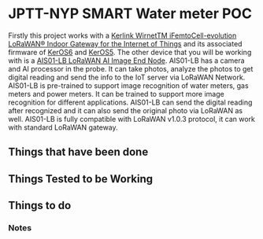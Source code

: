 # JPTT-NYP SMART Water meter POC
Firstly this project works with a [Kerlink WirnetTM iFemtoCell-evolution LoRaWAN® Indoor Gateway for the Internet of Things](https://wikikerlink.fr/wirnet-productline/lib/exe/fetch.php?media=documentation:commercial_leaflet_ifemtocell-evolution_2.9.pdf) and its associated firmware of [KerOS6](https://keros.docs.kerlink.com/) and [KerOS5](https://wikikerlink.fr/wirnet-productline/doku.php?id=wiki:quickstart:quickstart_ifevo).
The other device that you will be working with is a [AIS01-LB LoRaWAN AI Image End Node](https://www.dropbox.com/scl/fo/cbhhihqz5pknkdnkqoze7/AKYgsyGJRknqMeUeeOHVLyE?dl=0&e=1&preview=Datasheet_AIS01-xB+%26+AIS01-xS_AI+Image+End+Node.pdf&rlkey=eq9oz658wa7xck0ozov8cai6o&st=bgbipr23). AIS01-LB has a camera and AI processor in the probe. It can take photos, analyze the photos to get digital reading and send the info to the IoT server via LoRaWAN Network.
AIS01-LB is pre-trained to support image recognition of water meters, gas meters and power meters. It can be trained to support more image recognition for different applications.
AIS01-LB can send the digital reading after recognized and it can also send the original photo via LoRaWAN as well.
AIS01-LB is fully compatible with LoRaWAN v1.0.3 protocol, it can work with standard LoRaWAN gateway.

## Things that have been done

## Things Tested to be Working

## Things to do

### Notes

